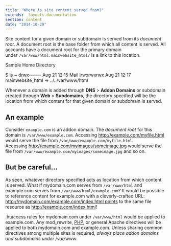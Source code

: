 ```yaml
---
title: "Where is site content served from?"
extends: _layouts.documentation
section: content
date: "2014-10-29"
---
```


Site content for a given domain or subdomain is served from its _document root_. A document root is the base folder from which all content is served. All accounts have a document root for the primary domain under `/var/www/html`. `mainwebsite_html/` is a link to this location.

Sample Home Directory

$ ls ~ drwx------ Aug 21 12:15 Mail lrwxrwxrwx Aug 21 12:17 mainwebsite\_html -> ../../var/www/html

Whenever a domain is added through **DNS** > **Addon Domains** or subdomain created through **Web** > **Subdomains**, the directory specified will be the location from which content for that given domain or subdomain is served.

## An example

Consider `example.com` is an addon domain. The _document root_ for this domain is `/var/www/example.com`. Accessing http://example.com/myfile.html would serve the file from `/var/www/example.com/myfile.html`. Accessing http://example.com/myimages/someimage.jpg would serve the file from `/var/www/example.com/myimages/someimage.jpg` and so on.

## But be careful...

As seen, whatever directory specified acts as location from which content is served. What if mydomain.com serves from `/var/www/html` and example.com serves from `/var/www/html/example.com`? It would be possible to reference content for example.com with a cleverly-crafted URL: http://mydomain.com/example.com/index.html points to the same file resource as http://example.com/index.html!

.htaccess rules for mydomain.com under `/var/www/html` would be applied to example.com. Any mod\_rewrite, [PHP](/docs/php/changing-php-settings/ "Changing PHP Settings"), or general Apache directives will be applied to both mydomain.com and example.com. Unless sharing common directives among multiple sites is required, _always place addon domains and subdomains under /var/www_.
